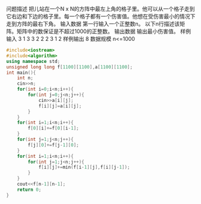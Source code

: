 问题描述
    把儿站在一个N x N的方阵中最左上角的格子里。他可以从一个格子走到它右边和下边的格子里。每一个格子都有一个伤害值。他想在受伤害最小的情况下走到方阵的最右下角。
输入数据
    第一行输入一个正整数n。
    以下n行描述该矩阵。矩阵中的数保证是不超过1000的正整数。
输出数据
    输出最小伤害值。
样例输入
3
1 3 3
2 2 2
3 1 2
样例输出
8
数据规模
n<=1000
```cpp
#include<iostream>
#include<algorithm>
using namespace std;
unsigned long long f[1100][1100],a[1100][1100];
int main(){
	int n;
	cin>>n;
	for(int i=0;i<n;i++){
		for(int j=0;j<n;j++){
			cin>>a[i][j];
			f[i][j]=a[i][j];
		}
	}
	for(int i=1;i<n;i++){
		f[0][i]+=f[0][i-1];
	}
	for(int j=1;j<n;j++){
		f[j][0]+=f[j-1][0];
	}
	for(int i=1;i<n;i++){
		for(int j=1;j<n;j++){
			f[i][j]+=min(f[i-1][j],f[i][j-1]);
		}
	}
	cout<<f[n-1][n-1];
	return 0;
}
```
